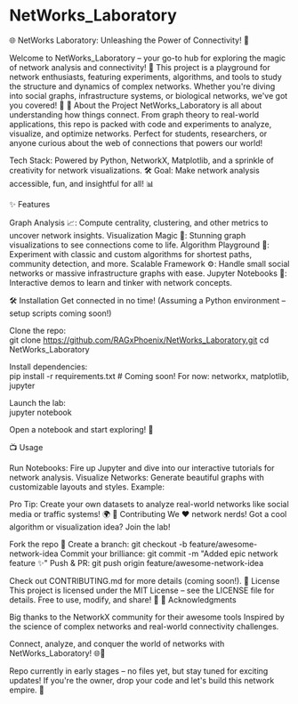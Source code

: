 # NetWorks_Laboratory

🌐 NetWorks Laboratory: Unleashing the Power of Connectivity! 🔌

Welcome to NetWorks_Laboratory – your go-to hub for exploring the magic of network analysis and connectivity! 🚀 This project is a playground for network enthusiasts, featuring experiments, algorithms, and tools to study the structure and dynamics of complex networks. Whether you're diving into social graphs, infrastructure systems, or biological networks, we've got you covered! 🌟
📝 About the Project
NetWorks_Laboratory is all about understanding how things connect. From graph theory to real-world applications, this repo is packed with code and experiments to analyze, visualize, and optimize networks. Perfect for students, researchers, or anyone curious about the web of connections that powers our world!

Tech Stack: Powered by Python, NetworkX, Matplotlib, and a sprinkle of creativity for network visualizations. 🛠️
Goal: Make network analysis accessible, fun, and insightful for all! 📊

✨ Features

Graph Analysis 📈: Compute centrality, clustering, and other metrics to uncover network insights.
Visualization Magic 🎨: Stunning graph visualizations to see connections come to life.
Algorithm Playground 🧪: Experiment with classic and custom algorithms for shortest paths, community detection, and more.
Scalable Framework ⚙️: Handle small social networks or massive infrastructure graphs with ease.
Jupyter Notebooks 📓: Interactive demos to learn and tinker with network concepts.

🛠️ Installation
Get connected in no time! (Assuming a Python environment – setup scripts coming soon!)

Clone the repo:  
git clone https://github.com/RAGxPhoenix/NetWorks_Laboratory.git
cd NetWorks_Laboratory


Install dependencies:  
pip install -r requirements.txt  # Coming soon! For now: networkx, matplotlib, jupyter


Launch the lab:  
jupyter notebook

Open a notebook and start exploring! 🚀


📺 Usage

Run Notebooks: Fire up Jupyter and dive into our interactive tutorials for network analysis.
Visualize Networks: Generate beautiful graphs with customizable layouts and styles.
Example:

Pro Tip: Create your own datasets to analyze real-world networks like social media or traffic systems! 🌍
🤝 Contributing
We ❤️ network nerds! Got a cool algorithm or visualization idea? Join the lab!

Fork the repo 🍴
Create a branch: git checkout -b feature/awesome-network-idea
Commit your brilliance: git commit -m "Added epic network feature ✨"
Push & PR: git push origin feature/awesome-network-idea

Check out CONTRIBUTING.md for more details (coming soon!).
📜 License
This project is licensed under the MIT License – see the LICENSE file for details. Free to use, modify, and share! 📄
🌟 Acknowledgments

Big thanks to the NetworkX community for their awesome tools
Inspired by the science of complex networks and real-world connectivity challenges.

Connect, analyze, and conquer the world of networks with NetWorks_Laboratory! 🌐💪

Repo currently in early stages – no files yet, but stay tuned for exciting updates! If you're the owner, drop your code and let's build this network empire. 🚀
